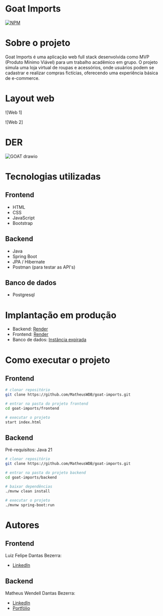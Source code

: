 # Goat Imports 
[![NPM](https://img.shields.io/npm/l/react)](https://github.com/MatheusWDB/goatimports/blob/main/LICENSE) 

# Sobre o projeto
Goat Imports é uma aplicação web full stack desenvolvida como MVP (Produto Mínimo Viável) para um trabalho acadêmico em grupo. O projeto simula uma loja virtual de roupas e acessórios, onde usuários podem se cadastrar e realizar compras fictícias, oferecendo uma experiência básica de e-commerce.

# Layout web
![Web 1]

![Web 2]

# DER
![GOAT drawio](https://github.com/user-attachments/assets/e754d029-b2eb-4798-991c-bfa03b9740d8)

# Tecnologias utilizadas
## Frontend
- HTML
- CSS
- JavaScript
- Bootstrap

## Backend
- Java
- Spring Boot
- JPA / Hibernate
- Postman (para testar as API's)
 
## Banco de dados
- Postgresql

# Implantação em produção
- Backend: [Render](https://goatimports.onrender.com)
- Frontend: [Render](https://goat-imports.onrender.com)
- Banco de dados: [Instância expirada]()

# Como executar o projeto
## Frontend
```bash
# clonar repositório
git clone https://github.com/MatheusWDB/goat-imports.git

# entrar na pasta do projeto frontend
cd goat-imports/frontend

# executar o projeto
start index.html
```

## Backend
Pré-requisitos: Java 21

```bash
# clonar repositório
git clone https://github.com/MatheusWDB/goat-imports.git

# entrar na pasta do projeto backend
cd goat-imports/backend

# baixar dependências 
./mvnw clean install

# executar o projeto
./mvnw spring-boot:run
```

# Autores
## Frontend
Luiz Felipe Dantas Bezerra:  

- [LinkedIn](https://www.linkedin.com/in/luiz-felipe-dantas-2385aa268/)

## Backend
Matheus Wendell Dantas Bezerra:

- [LinkedIn](https://www.linkedin.com/in/mwdb1703)
- [Portfólio](https://portfolio-vwy3.onrender.com/)

